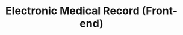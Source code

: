 ---
title: Electronic Medical Record (Front-end)
description: Web-based application for recording patient's medical record electronically. This project was done as a requirement to get Bachelor's degree (thesis) with case study on Unipdu Medika Hospital, Jombang, East Java.

stacks:
    text: Vue.js, Laravel

image: 
- /images/electronic-medical-record/Picture1.png
- /images/electronic-medical-record/Picture2.png
- /images/electronic-medical-record/Picture3.png
---